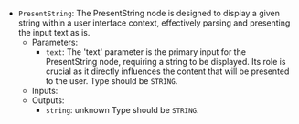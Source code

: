 - `PresentString`: The PresentString node is designed to display a given string within a user interface context, effectively parsing and presenting the input text as is.
    - Parameters:
        - `text`: The 'text' parameter is the primary input for the PresentString node, requiring a string to be displayed. Its role is crucial as it directly influences the content that will be presented to the user. Type should be `STRING`.
    - Inputs:
    - Outputs:
        - `string`: unknown Type should be `STRING`.

